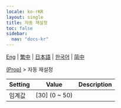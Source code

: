 ```yaml
---
locale: ko-rKR
layout: single
title: 자동 재설정
toc: false
sidebar:
  nav: "docs-kr"
---
```

[Eng](/dancexr/menu/2025.4/prop/auto_reset) | [繁中](/tw/dancexr/menu/2025.4/prop/auto_reset) | [日本語](/jp/dancexr/menu/2025.4/prop/auto_reset) | [한국어](/kr/dancexr/menu/2025.4/prop/auto_reset) | [简中](/zh/dancexr/menu/2025.4/prop/auto_reset)

[(Prop)](../menu#(Prop)) > 자동 재설정



| Setting | Value | Description |
| :--- | --- | :--- |
|<nobr>임계값</nobr>| [30] (0 ~ 50) | 
